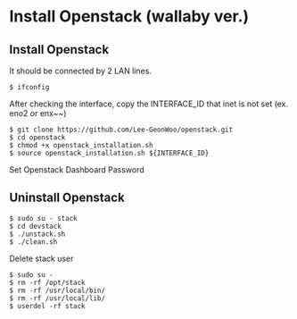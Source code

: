 # Install Openstack (wallaby ver.)

## Install Openstack
It should be connected by 2 LAN lines.
```
$ ifconfig
```

After checking the interface, copy the INTERFACE_ID that inet is not set (ex. eno2 or enx~~)
```
$ git clone https://github.com/Lee-GeonWoo/openstack.git
$ cd openstack
$ chmod +x openstack_installation.sh
$ source openstack_installation.sh ${INTERFACE_ID}
```

Set Openstack Dashboard Password




## Uninstall Openstack
```
$ sudo su - stack
$ cd devstack
$ ./unstack.sh
$ ./clean.sh
```

Delete stack user
```
$ sudo su -
$ rm -rf /opt/stack
$ rm -rf /usr/local/bin/
$ rm -rf /usr/local/lib/
$ userdel -rf stack
```
